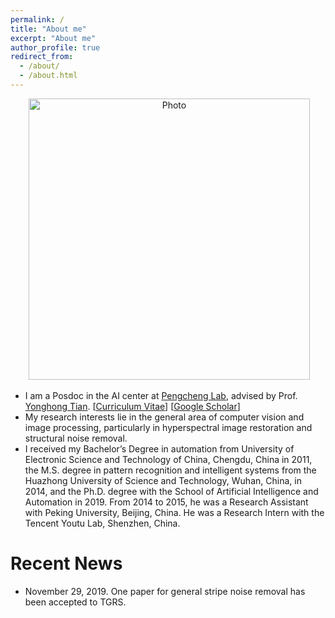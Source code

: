 ```yaml
---
permalink: /
title: "About me"
excerpt: "About me"
author_profile: true
redirect_from: 
  - /about/
  - /about.html
---
```


<p align="center">
  <img src="https://owuchangyuo.github.io/files/Yi Chang.jpg?raw=true" alt="Photo" style="width: 450px;"/> 
</p>

* I am a Posdoc in the AI center at [Pengcheng Lab](http://www.pcl.ac.cn/), advised by Prof. [Yonghong Tian](https://www.pkuml.org/staff/yhtian.html). [[Curriculum Vitae](http://owuchangyuo.com/files/YiChang_cv.pdf)] [[Google Scholar](https://scholar.google.com.hk/citations?user=I1nZ67YAAAAJ&hl=en)]
* My research interests lie in the general area of computer vision and image processing, particularly in hyperspectral image restoration and structural noise removal.
* I received my Bachelor’s Degree in automation from University of Electronic Science and Technology of China, Chengdu, China in 2011,  the M.S. degree in pattern recognition and intelligent systems from the Huazhong University of Science and Technology, Wuhan, China, in 2014, and the Ph.D. degree with the School of Artificial Intelligence and Automation in 2019. From 2014 to 2015, he was a Research Assistant with Peking University, Beijing, China. He was a Research Intern with the Tencent Youtu Lab, Shenzhen, China.

# Recent News
* November 29, 2019. One paper for general stripe noise removal has been accepted to TGRS.
